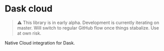 Dask cloud
===============

> ⚠ This library is in early alpha. Development is currently iterating on master. Will switch to regular GitHub flow once things stabalize. Use at own risk.

Native Cloud integration for Dask.


